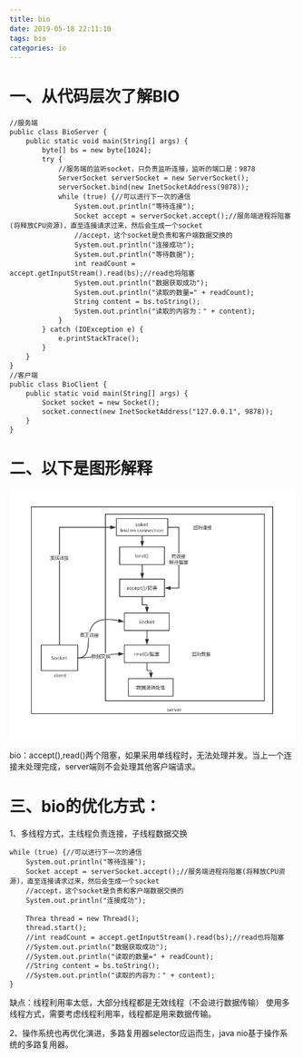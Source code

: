 ```yaml
---
title: bio
date: 2019-05-18 22:11:10
tags: bio
categories: io
---
```


# 一、从代码层次了解BIO

    //服务端
    public class BioServer {
        public static void main(String[] args) {
            byte[] bs = new byte[1024];
            try {
                //服务端的监听socket，只负责监听连接，监听的端口是：9878
                ServerSocket serverSocket = new ServerSocket();
                serverSocket.bind(new InetSocketAddress(9878));
                while (true) {//可以进行下一次的通信
                    System.out.println("等待连接");
                    Socket accept = serverSocket.accept();//服务端进程将阻塞(将释放CPU资源)，直至连接请求过来，然后会生成一个socket
                    //accept，这个socket是负责和客户端数据交换的
                    System.out.println("连接成功");
                    System.out.println("等待数据");
                    int readCount = accept.getInputStream().read(bs);//read也将阻塞
                    System.out.println("数据获取成功");
                    System.out.println("读取的数量=" + readCount);
                    String content = bs.toString();
                    System.out.println("读取的内容为：" + content);
                }
            } catch (IOException e) {
                e.printStackTrace();
            }
        }
    }
    //客户端
    public class BioClient {
        public static void main(String[] args) {
            Socket socket = new Socket();
            socket.connect(new InetSocketAddress("127.0.0.1", 9878));
        }
    }
<!--more-->

# 二、以下是图形解释

![bio](bio/bio.png)

bio：accept(),read()两个阻塞，如果采用单线程时，无法处理并发。当上一个连接未处理完成，server端则不会处理其他客户端请求。

# 三、bio的优化方式：
1、多线程方式，主线程负责连接，子线程数据交换

    while (true) {//可以进行下一次的通信
        System.out.println("等待连接");
        Socket accept = serverSocket.accept();//服务端进程将阻塞(将释放CPU资源)，直至连接请求过来，然后会生成一个socket
        //accept，这个socket是负责和客户端数据交换的
        System.out.println("连接成功");

        Threa thread = new Thread();
        thread.start();
        //int readCount = accept.getInputStream().read(bs);//read也将阻塞
        //System.out.println("数据获取成功");
        //System.out.println("读取的数量=" + readCount);
        //String content = bs.toString();
        //System.out.println("读取的内容为：" + content);
    }
缺点：线程利用率太低，大部分线程都是无效线程（不会进行数据传输）
使用多线程方式，需要考虑线程利用率，线程都是用来数据传输。

2、操作系统也再优化演进，多路复用器selector应运而生，java nio基于操作系统的多路复用器。 
    